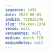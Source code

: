 ```yaml
---
sequence: 1491
date: 2023-06-03
imdbId: tt0025346
slug: the-key-1934
venue: null
venueNotes: null
medium: Watch TCM
mediumNotes: null
---
```

